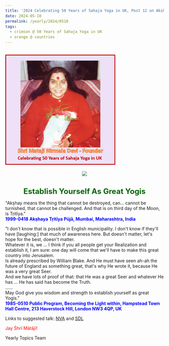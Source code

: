 ```yaml
---
title: '2024 Celebrating 50 Years of Sahaja Yoga in UK, Post 12 on Akṣhaya Tṛitīya Day'
date: 2024-05-10
permalink: /yearly/2024/0510
tags:
  - crimson @ 50 Years of Sahaja Yoga in UK
  - orange @ countries
---
```


<br>
<div style="text-align: left"><img src="/images/50YearsUK.png" width="350" /></div><br>

<div style="text-align: center"><img src="https://pub-b6058b8fc5314638989cdd5e49178be6.r2.dev/1985-0526_Photo_credit_Colin_Heinsen.png" /></div>

<br>
<p style="color:DarkGreen; text-align:center">
<font size="+2"><b>Establish Yourself As Great Yogis</b><br></font>
</p>

<p>
"Akṣhay means the thing that cannot be destroyed, can... cannot be turnished, that cannot be challenged. And that is on third day of the Moon, is Tṛitīya."<br>
<font color="blue"><b>1999-0418 Akṣhaya Tṛitīya Pūjā, Mumbai, Maharashtra, India</b></font><br>
</p>

<p>
"I don't know that is possible in English municipality. I don't know if they'll have [laughing:] that much of awareness here. But doesn't matter, let's hope for the best, doesn't matter.<br>
Whatever it is, we ... I think if you all people get your Realization and establish it, I am sure: one day will come that we'll have to make this great country into Jerusalem.<br>
Is already prescribed by William Blake. And He must have seen ah-ah the future of England as something great, that's why He wrote it, because He was a very great Seer.<br>
And we have lots of proof of that: that He was a great Seer and whatever He has ... He has said has become the Truth.<br>
......<br>
May God give you wisdom and strength to establish yourself as great Yogis."<br>
<font color="blue"><b>1985-0510 Public Program, Becoming the Light within, Hampstead Town Hall Centre, 213 Haverstock Hill, London NW3 4QP, UK</b></font><br>
</p>

Links to suggested talk: <a href="https://www.youtube.com/watch?v=j_RI02ygnYc&pp=ygUJMTk4NS0wNTEw"> NVA</a> and <a href="https://vimeo.com/85894611"> SDL</a><br>

<p style="color:red;">Jay Śhrī Mātājī!<br></p>

<p>Yearly Topics Team</p>
